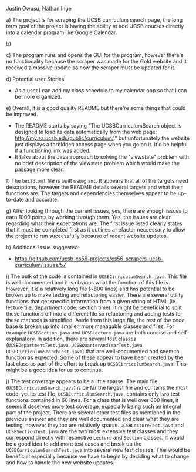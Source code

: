Justin Owusu, Nathan Inge

a) The project is for scraping the UCSB curriculum search page, the long term goal of the project is having the ability to add UCSB courses directly into a calendar program like Google Calendar.

b) 

c) The program runs and opens the GUI for the program, however there's no functionality because the scraper was made for the Gold website and it received a massive update so now the scraper must be updated for it.

d) Potential user Stories: 
- As a user I can add my class schedule to my calendar app so that I can be more organized.


e) 
Overall, it is a good quality README but there're some things that could be improved. 
- The README starts by saying "The UCSBCurriculumSearch object is designed to load its data automatically from the web page: http://my.sa.ucsb.edu/public/curriculum/." but unfortunately the website just displays a forbidden access page when you go on it. It'd be helpful if a functioning link was added.
- It talks about the Java approach to solving the "viewstate" problem with no brief description of the viewstate problem which would  make the passage more clear.


f) The `build.xml` file is built using `ant`. It appears that all of the targets need descriptions, however the README details several targets and what their functions are. The targets and dependencies themselves appear to be up-to-date and accurate. 

g) After looking through the current issues, yes, there are enough issues to earn 1000 points by working through them. Yes, the issues are clear regarding what their expectations are. The first issue listed clearly states that it must be completed first as it outlines a refactor neccessary to allow the project to run successfully because of recent website updates.

h) Additional issue suggested: 
- https://github.com/ucsb-cs56-projects/cs56-scrapers-ucsb-curriculum/issues/57

i) The bulk of the code is contained in `UCSBCirriculumSearch.java`. This file is well documented and it is obvious what the function of this file is. However, it is a relatively long file (~800 lines) and has potential to be broken up to make testing and refactoring easier. There are several utility functions that get specific information from a given string of HTML (ie lecture tile, department code, section time). It might be beneficial to split these functions off into a different file so refactoring and adding tests for these methods is simplified. Aside from this large file, the rest of the code base is broken up into smaller, more managable classes and files. For example `UCSBSection.java` and `UCSBLecture.java` are both concise and self-explanatory. In addition, there are several test classes (`UCSBDepartmentTest.java`, `UCSBQuarterAndYearTest.java`, `UCSBCirriculumSearchTest.java`) that are well-documented and seem to function as expected. Some of these appear to have been created by the last class as part of the effort to break up `UCSBCirriculumSearch.java`. This might be a good idea for us to continue. 


j) The test coverage appears to be a little sparse. The main file (`UCSBCurriculumSearch.java`) is be far the largest file and contains the most code, yet its test file, `UCSBCurriculumSearch.java`, contains only two test functions contained in 60 lines. For a class that is well over 800 lines, it seems it deserves more test coverage, especially being such an integral part of the project. There are several other test files as mentioned in the previous answer and they are well documented and clear what they are testing, however they too are relatively sparse. `UCSBLectureTest.java` and `UCSBSectionTest.java` are the two most extensive test classes and they correspond directly with respective `Lecture` and `Section` classes. It would be a good idea to add more test cases and break up the `UCSBCurriculumSearchTest.java` into several new test classes. This would be beneficial especially because we have to begin by deciding what to change and how to handle the new website updates. 
